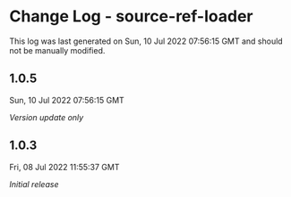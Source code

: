 # Change Log - source-ref-loader

This log was last generated on Sun, 10 Jul 2022 07:56:15 GMT and should not be manually modified.

## 1.0.5
Sun, 10 Jul 2022 07:56:15 GMT

_Version update only_

## 1.0.3
Fri, 08 Jul 2022 11:55:37 GMT

_Initial release_

